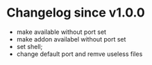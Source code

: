 # Changelog since v1.0.0
- make available without port set 
- make addon availabel without port set 
- set shell; 
- change default port and remve useless files 
